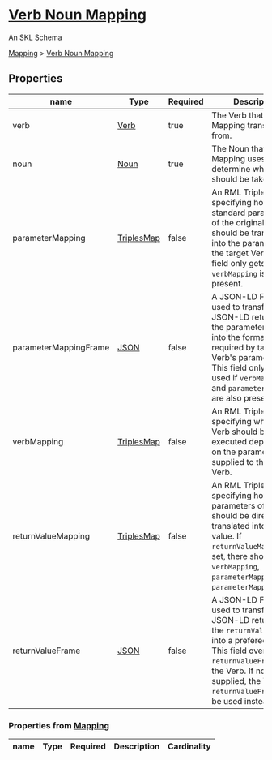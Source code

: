 <!--- This is an autogenerated file -->
# [Verb Noun Mapping](../../../schemas/core/verb-noun-mapping)

An SKL Schema



[Mapping](../../../schemas/core/mapping) > [Verb Noun Mapping](../../../schemas/core/verb-noun-mapping)

## Properties

| name | Type | Required | Description | Cardinality |
| ---- | ---- | ---- | ----------- | ---- |
| verb | [Verb](../../../schemas/core/verb) | true | The Verb that the Mapping translates from. | 1..1 |
| noun | [Noun](../../../schemas/core/noun) | true | The Noun that the Mapping uses to determine what action should be taken. | 1..1 |
| parameterMapping | [TriplesMap](http://www.w3.org/ns/r2rml#TriplesMap) | false | An RML TriplesMap specifying how the standard parameters of the original Verb should be translated into the parameters of the target Verb. This field only gets used if `verbMapping` is also present. | 0..* |
| parameterMappingFrame | [JSON](http://www.w3.org/1999/02/22-rdf-syntax-ns#JSON) | false | A JSON-LD Frame used to transform the JSON-LD returned by the parameterMapping into the format required by target Verb's parameters. This field only gets used if `verbMapping` and `parameterMapping` are also present. | 0..* |
| verbMapping | [TriplesMap](http://www.w3.org/ns/r2rml#TriplesMap) | false | An RML TriplesMap specifying what target Verb should be executed depending on the parameters supplied to the original Verb. | 0..* |
| returnValueMapping | [TriplesMap](http://www.w3.org/ns/r2rml#TriplesMap) | false | An RML TriplesMap specifying how the parameters of the Verb should be directly translated into a return value. If `returnValueMapping` is set, there should be no `verbMapping`, `parameterMapping`, or `parameterMappingFrame`. | 0..* |
| returnValueFrame | [JSON](http://www.w3.org/1999/02/22-rdf-syntax-ns#JSON) | false | A JSON-LD Frame used to transform the JSON-LD returned by the `returnValueMapping` into a prefered format. This field overrides the `returnValueFrame` of the Verb. If not supplied, the Verb's `returnValueFrame` will be used instead. | 0..1 |

### Properties from [Mapping](../../../schemas/core/mapping)

| name | Type | Required | Description | Cardinality |
| ---- | ---- | ---- | ----------- | ---- |


